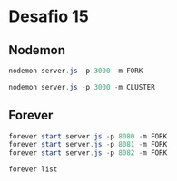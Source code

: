 # Desafio 15
## Nodemon
```powershell
nodemon server.js -p 3000 -m FORK
```
```powershell
nodemon server.js -p 3000 -m CLUSTER
```
## Forever
```powershell
forever start server.js -p 8080 -m FORK
forever start server.js -p 8081 -m FORK
forever start server.js -p 8082 -m FORK
```
```powershell
forever list
```
## 